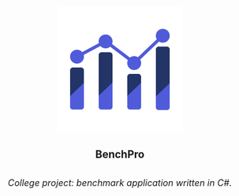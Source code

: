 <div align="center">
	<img src="https://github.com/igorskyflyer/cs-bench-pro/raw/master/assets/bench-pro.png" alt="Benchmark app" style="max-width: 256px !important;">
	<h2>BenchPro</h2>
	<br>
	<em style="font-size: 18px">College project: benchmark application written in C#.</em>
</div>
